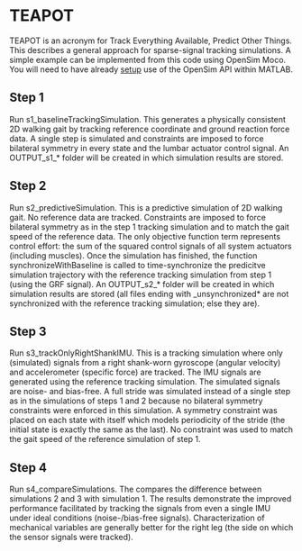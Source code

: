 # TEAPOT

TEAPOT is an acronym for Track Everything Available, Predict Other Things. This describes a general approach for sparse-signal tracking simulations. A simple example can be implemented from this code using OpenSim Moco. You will need to have already [setup](https://simtk-confluence.stanford.edu:8443/display/OpenSim/Scripting+with+Matlab) use of the OpenSim API within MATLAB.

## Step 1
Run s1_baselineTrackingSimulation.
This generates a physically consistent 2D walking gait by tracking reference coordinate and ground reaction force data. A single step is simulated and constraints are imposed to force bilateral symmetry in every state and the lumbar actuator control signal. An OUTPUT_s1_* folder will be created in which simulation results are stored.

## Step 2
Run s2_predictiveSimulation.
This is a predictive simulation of 2D walking gait. No reference data are tracked. Constraints are imposed to force bilateral symmetry as in the step 1 tracking simulation and to match the gait speed of the reference data. The only objective function term represents control effort: the sum of the squared control signals of all system actuators (including muscles). Once the simulation has finished, the function synchronizeWithBaseline is called to time-synchronize the predicitve simulation trajectory with the reference tracking simulation from step 1 (using the GRF signal). An OUTPUT_s2_* folder will be created in which simulation results are stored (all files ending with _unsynchronized* are not synchronized with the reference tracking simulation; else they are).

## Step 3
Run s3_trackOnlyRightShankIMU.
This is a tracking simulation where only (simulated) signals from a right shank-worn gyroscope (angular velocity) and accelerometer (specific force) are tracked. The IMU signals are generated using the reference tracking simulation. The simulated signals are noise- and bias-free. A full stride was simulated instead of a single step as in the simulations of steps 1 and 2 because no bilateral symmetry constraints were enforced in this simulation. A symmetry constraint was placed on each state with itself which models periodicity of the stride (the initial state is exactly the same as the last). No constraint was used to match the gait speed of the reference simulation of step 1. 

## Step 4
Run s4_compareSimulations.
The compares the difference between simulations 2 and 3 with simulation 1. The results demonstrate the improved performance facilitated by tracking the signals from even a single IMU under ideal conditions (noise-/bias-free signals). Characterization of mechanical variables are generally better for the right leg (the side on which the sensor signals were tracked).
